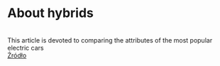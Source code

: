 # About hybrids
<br>This article is devoted to comparing the attributes of the most popular electric cars
<br><a target="_blank" href="https://i.postimg.cc/FsbyYxZm/foto1.webp" rel="norefferer noopener" title="Źródło">Źródło</a>
